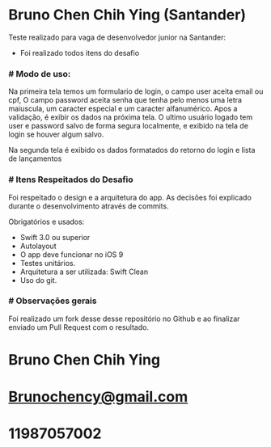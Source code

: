 # Bruno Chen Chih Ying (Santander)

Teste realizado para vaga de desenvolvedor junior na Santander: 
- Foi realizado todos itens do desafio

### # Modo de uso:


Na primeira tela temos um formulario de login, o campo user aceita email ou cpf,
O campo password aceita senha que tenha pelo menos uma letra maiuscula, um caracter especial e um caracter alfanumérico.
Apos a validação, é exibir os dados na próxima tela.
O ultimo usuário logado tem user e password salvo de forma segura localmente, e exibido na tela de login se houver algum salvo. 

Na segunda tela é exibido os dados formatados do retorno do login e  lista de lançamentos

### # Itens Respeitados do Desafio

Foi respeitado o design e a arquitetura do app. As decisões foi explicado durante o desenvolvimento através de commits.

Obrigatórios e usados:

* Swift 3.0 ou superior
* Autolayout
* O app deve funcionar no iOS 9
* Testes unitários.
* Arquitetura a ser utilizada: Swift Clean 
* Uso do git.

### # Observações gerais

Foi realizado um fork desse desse repositório no Github e ao finalizar  enviado um Pull Request com o resultado.

# Bruno Chen Chih Ying

# Brunochency@gmail.com

# 11987057002

